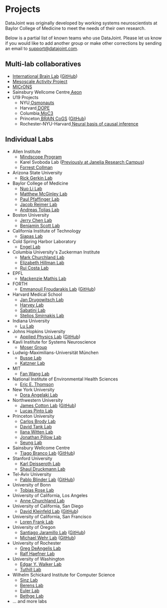 # Projects

DataJoint was originally developed by working systems neuroscientists at Baylor College of Medicine to meet the needs of their own research.

Below is a partial list of known teams who use DataJoint. 
Please let us know if you would like to add another group or make other corrections by sending an email to support@datajoint.com.

## Multi-lab collaboratives <!-- 9 -->

+ <a href="https://www.internationalbrainlab.com/#home" target="_blank">International Brain Lab</a> (<a href="https://github.com/int-brain-lab" target="_blank">GitHub</a>)
+ <a href="https://www.simonsfoundation.org/funded-project/multi-regional-neuronal-dynamics-of-memory-guided-flexible-behavior/" target="_blank">Mesoscale Activity Project</a>
+ <a href="https://www.microns-explorer.org" target="_blank">MICrONS</a>
+ Sainsbury Wellcome Centre<a href="https://www.sainsburywellcome.org/web/" target="_blank"> Aeon</a>
+ U19 Projects
  + NYU<a href="https://www.osmonauts.org/" target="_blank"> Osmonauts</a>
  + Harvard<a href="https://www.teamdope.org/" target="_blank"> DOPE</a>
  + Columbia<a href="https://confluence.columbia.edu/confluence/display/zmbbi/U19+Data+Science" target="_blank"> MoC3</a>
  + Princeton<a href="https://www.braincogs.org/" target="_blank"> BRAIN CoGS</a> (<a href="https://github.com/braincogs/" target="_blank">GitHub</a>)
  + Rochester-NYU-Harvard<a href="https://causalityinmotion.github.io/team.html" target="_blank"> Neural basis of causal inference</a>

## Individual Labs

+ Allen Institute
  + <a href="https://alleninstitute.org/what-we-do/brain-science/research/mindscope-program/" target="_blank">Mindscope Program</a>
  + Karel Svoboda Lab (<a href="https://www.janelia.org/lab/svoboda-lab" target="_blank">Previously at Janelia Research Campus</a>)
  + <a href="https://alleninstitute.org/what-we-do/brain-science/about/team/staff-profiles/forrest-collman/" target="_blank">Forrest Collman</a>
+ Arizona State University
  + <a href="https://isearch.asu.edu/profile/500553" target="_blank">Rick Gerkin Lab</a>
+ Baylor College of Medicine
  + <a href="https://www.bcm.edu/research/faculty-labs/nuo-li-lab" target="_blank">Nuo Li Lab</a>
  + <a href="https://www.bcm.edu/research/faculty-labs/matthew-mcginley-lab" target="_blank">Matthew McGinley Lab</a>
  + <a href="https://www.bcm.edu/research/faculty-labs/paul-pfaffinger-lab" target="_blank">Paul Pfaffinger Lab</a>
  + <a href="https://www.bcm.edu/research/faculty-labs/jacob-reimer-lab" target="_blank">Jacob Reimer Lab</a>
  + <a href="https://toliaslab.org/" target="_blank">Andreas Tolias Lab</a>
+ Boston University
  + <a href="http://chen-lab.org/index.html" target="_blank">Jerry Chen Lab</a>
  + <a href="https://www.scottcognitionlab.com" target="_blank">Benjamin Scott Lab</a>
+ California Institute of Technology
  + <a href="https://www.bbe.caltech.edu/people/thanos-siapas" target="_blank">Siapas Lab</a>
+ Cold Spring Harbor Laboratory
  + <a href="https://www.cshl.edu/research/faculty-staff/tatiana-engel/" target="_blank">Engel Lab</a>
+ Columbia University's Zuckerman Institute
  + <a href="https://churchland.zuckermaninstitute.columbia.edu" target="_blank">Mark Churchland Lab</a>
  + <a href="https://hillmanlab.zuckermaninstitute.columbia.edu/" target="_blank">Elizabeth Hillman Lab</a>
  + <a href="https://www.actingbrain.com" target="_blank">Rui Costa Lab</a>
+ EPFL
  + <a href="http://www.mackenziemathislab.org/" target="_blank">Mackenzie Mathis Lab</a>
+ FORTH
  + <a href="https://www.imbb.forth.gr/imbb-people/en/froudarakis-home" target="_blank">Emmanouil Froudarakis Lab</a> (<a href="https://github.com/ef-lab" target="_blank">GitHub</a>)
+ Harvard Medical School
  + <a href="https://drugowitschlab.hms.harvard.edu" target="_blank">Jan Drugowitsch Lab</a>
  + <a href="https://harveylab.hms.harvard.edu/" target="_blank">Harvey Lab</a>
  + <a href="http://sabatini.hms.harvard.edu/" target="_blank">Sabatini Lab</a>
  + <a href="https://smirnakislab.bwh.harvard.edu/" target="_blank">Stelios Smirnakis Lab</a>
+ Indiana University
  + <a href="http://www.lulaboratory.com/" target="_blank">Lu Lab</a>
+ Johns Hopkins University
  + <a href="https://www.jhuapl.edu/" target="_blank">Applied Physics Lab</a> (<a href="https://github.com/aplbrain" target="_blank">GitHub</a>)
+ Kavli Institute for Systems Neuroscience
  + <a href="https://www.ntnu.edu/kavli/moser-group" target="_blank">Moser Group</a>
+ Ludwig-Maximilians-Universität München
  + <a href="https://www.neuro.bio.lmu.de/research_groups/res-busse_l/index.html" target="_blank">Busse Lab</a>
  + <a href="https://www.neuro.bio.lmu.de/research_groups/res-katzner/index.html" target="_blank">Katzner Lab</a>
+ MIT
  + <a href="https://www.wanglab-neuro.org" target="_blank">Fan Wang Lab</a>
+ National Institute of Environmental Health Sciences
  + <a href="http://ericthomson.net/" target="_blank">Eric E. Thomson</a>
+ New York University
  + <a href="https://angelakilabnyu.org/" target="_blank">Dora Angelaki Lab</a>
+ Northwestern University
  + <a href="https://www.feinberg.northwestern.edu/faculty-profiles/az/profile.html?xid=49313" target="_blank">James Cotton Lab</a> (<a href="https://github.com/peabody124/PosePipeline" target="_blank">GitHub</a>)
  + <a href="https://www.pintolab.org" target="_blank">Lucas Pinto Lab</a>
+ Princeton University
  + <a href="http://brodylab.org" target="_blank">Carlos Brody Lab</a>
  + <a href="https://pni.princeton.edu/faculty/david-tank" target="_blank">David Tank Lab</a>
  + <a href="https://wittenlab.org" target="_blank">Ilana Witten Lab</a>
  + <a href="https://pillowlab.princeton.edu" target="_blank">Jonathan Pillow Lab</a>
  + <a href="http://seunglab.org/" target="_blank">Seung Lab</a>
+ Sainsbury Wellcome Centre
  + <a href="https://branco-lab.org" target="_blank">Tiago Branco Lab</a> (<a href="https://github.com/BrancoLab/LocomotionControl" target="_blank">GitHub</a>)
+ Stanford University
  + <a href="http://web.stanford.edu/group/dlab/" target="_blank">Karl Deisseroth Lab</a>
  + <a href="https://www.druckmannlab.com" target="_blank">Shaul Druckmann Lab</a>
+ Tel-Aviv University
  + <a href="http://pblab.tau.ac.il/en/" target="_blank">Pablo Blinder Lab</a> (<a href="https://github.com/PBLab" target="_blank">GitHub</a>)
+ University of Bonn
  + <a href="https://rose-group.ieecr-bonn.de" target="_blank">Tobias Rose Lab</a>
+ University of California, Los Angeles
  + <a href="https://churchlandlab.org/" target="_blank">Anne Churchland Lab</a>
+ University of California, San Diego
  + <a href="https://neurophysics.ucsd.edu" target="_blank">David Kleinfeld Lab</a> (<a href="https://github.com/ActiveBrainAtlas" target="_blank">GitHub</a>)
+ University of California, San Francisco
  + <a href="https://franklab.ucsf.edu/" target="_blank">Loren Frank Lab</a>
+ University of Oregon
  + <a href="https://ion.uoregon.edu/research/faculty-page/93" target="_blank">Santiago Jaramillo Lab</a> (<a href="https://github.com/sjara/uobrainflex" target="_blank">GitHub</a>)
  + <a href="https://ion.uoregon.edu/research/faculty-page/53" target="_blank">Michael Wehr Lab</a> (<a href="https://github.com/wehr-lab" target="_blank">GitHub</a>)
+ University of Rochester
  + <a href="http://www.sas.rochester.edu/bcs/people/faculty/deangelis_greg/index.html" target="_blank">Greg DeAngelis Lab</a>
  + <a href="https://www2.bcs.rochester.edu/sites/haefnerlab/index.html" target="_blank">Ralf Haefner Lab</a>
+ University of Washington
  + <a href="https://eywalkerlab.com/" target="_blank">Edgar Y. Walker Lab</a>
  + <a href="http://faculty.washington.edu/tuthill/" target="_blank">Tuthill Lab</a>
+ Wilhelm Schickard Institute for Computer Science
  + <a href="https://sinzlab.org/" target="_blank">Sinz Lab</a>
  + <a href="https://philippberens.wordpress.com/" target="_blank">Berens Lab</a>
  + <a href="http://www.eye-tuebingen.de/eulerlab/" target="_blank">Euler Lab</a>
  + <a href="http://bethgelab.org/" target="_blank">Bethge Lab</a>
+ ... and more labs
